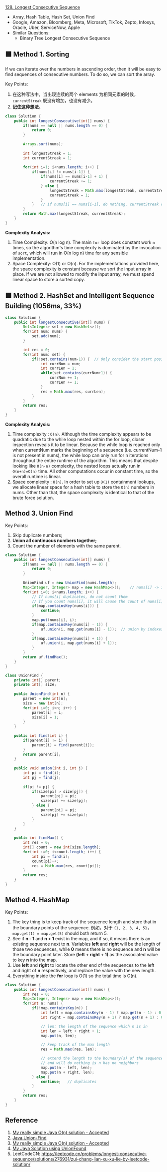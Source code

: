 [128. Longest Consecutive Sequence](https://leetcode.com/problems/longest-consecutive-sequence/)

* Array, Hash Table, Hash Set, Union Find
* Google, Amazon, Bloomberg, Meta, Microsoft, TikTok, Zepto, Infosys, Oracle, Uber, ServiceNow, Apple
* Similar Questions:
    * Binary Tree Longest Consecutive Sequence
    
    
## 🟩 Method 1. Sorting
If we can iterate over the numbers in ascending order, then it will be easy to find sequences of consecutive numbers. To do so, we can sort the array.

Key Points:
1. 在这种写法中，当出现连续的两个 elements 为相同元素的时候，`currentStreak` 既没有增加，也没有减少。
2. **记住这种想法**。
```java
class Solution {
    public int longestConsecutive(int[] nums) {
        if(nums == null || nums.length == 0) {
            return 0;
        }
        
        Arrays.sort(nums);
        
        int longestStreak = 1;
        int currentStreak = 1;
        
        for(int i=1; i<nums.length; i++) {
            if(nums[i] != nums[i-1]) {
                if(nums[i] == nums[i-1] + 1) {
                    currentStreak += 1;
                } else {
                    longestStreak = Math.max(longestStreak, currentStreak);
                    currentStreak = 1;
                }
            }   // if nums[i] == nums[i-1], do nothing, currentStreak doesn't change.
        }
        return Math.max(longestStreak, currentStreak);
    }
}
```
**Complexity Analysis:**
1. Time Complexity: O(n log n). The main `for` loop does constant work `n` times, so the  algorithm's time complexity is  dominated by the invocation of `sort`, which will run in O(n log n) time for any sensible implementation.
2. Space Complexity: O(1) or O(n). For the implementations provided here, the space complexity is constant because we sort the input array in place. If we are not allowed to modify the input array, we must spend linear space to store a sorted copy.


## 🟩 Method 2. HashSet and Intelligent Sequence Building (1056ms, 33%)
```java
class Solution {
    public int longestConsecutive(int[] nums) {
        Set<Integer> set = new HashSet<>();
        for(int num: nums) {
            set.add(num);
        }

        int res = 0;
        for(int num: set) {
            if(!set.contains(num-1)) {  // Only consider the start position
                int currNum = num;
                int currLen = 1;
                while(set.contains(currNum+1)) {
                    currNum += 1;
                    currLen += 1;
                }
                res = Math.max(res, currLen);
            }
        }
        return res;
    }
}
```
**Complexity Analysis:**
1. Time complexity : `O(n)`. Although the time complexity appears to be quadratic due to the while loop nested within the for loop, closer inspection reveals it to be linear. Because the while loop is reached only when currentNum marks the beginning of a sequence (i.e. currentNum-1 is not present in nums), the while loop can only run for n iterations throughout the entire 
runtime of the algorithm. This means that despite looking like `O(n⋅n)` complexity, the nested loops actually run in `O(n+n)=O(n)` time. All other computations occur in constant time, so the overall runtime is linear.
2. Space complexity : `O(n)`. In order to set up `O(1)` containment lookups, we allocate linear space for a hash table to store the `O(n)` numbers in nums. Other than that, the space complexity is identical to that of the brute force solution.



## Method 3. Union Find
Key Points:
1. Skip duplicate numbers;
2. **Union all continuous numbers together;**
3. Count the number of elements with the same parent.
```java
class Solution {
    public int longestConsecutive(int[] nums) {
        if(nums == null || nums.length == 0) {
            return 0;
        }
        
        UnionFind uf = new UnionFind(nums.length);
        Map<Integer, Integer> map = new HashMap<>();    // nums[i] -> i
        for(int i=0; i<nums.length; i++) {
            // If nums[i] duplicates, do not count them
            // If you count nums[i], it will cause the count of nums[i]'s parent larger than it should be
            if(map.containsKey(nums[i])) {
                continue;
            }
            map.put(nums[i], i);
            if(map.containsKey(nums[i] - 1)) {
                uf.union(i, map.get(nums[i] - 1));  // union by indexes
            }
            if(map.containsKey(nums[i] + 1)) {
                uf.union(i, map.get(nums[i] + 1));
            }
        }
        return uf.findMax();
    }
}

class UnionFind {
    private int[] parent;
    private int[] size;
    
    public UnionFind(int n) {
        parent = new int[n];
        size = new int[n];
        for(int i=0; i<n; i++) {
            parent[i] = i;
            size[i] = 1;
        }
    }
    
    public int find(int i) {
        if(parent[i] != i) {
            parent[i] = find(parent[i]);
        }
        return parent[i];
    }
    
    public void union(int i, int j) {
        int pi = find(i);
        int pj = find(j);
        
        if(pi != pj) {
            if(size[pi] > size[pj]) {
                parent[pj] = pi;
                size[pi] += size[pj];
            } else {
                parent[pi] = pj;
                size[pj] += size[pi];
            }
        }
    }
    
    public int findMax() {
        int res = 0;
        int[] count = new int[size.length];
        for(int i=0; i<count.length; i++) {
            int pi = find(i);
            count[pi]++;
            res = Math.max(res, count[pi]);
        }
        return res;
    }
}
```



## Method 4. HashMap

Key Points:

1. The key thing is to keep track of the sequence length and store that in the boundary points of the sequence. 例如，对于 `{1, 2, 3, 4, 5}`， `map.get(1) = map.get(5)` should both return 5.
2. See if **n - 1** and **n + 1** exist in the map, and if so, it means there is an existing sequence next to **n**. Variables **left** and **right** will be the length of those two sequences, while **0** means there is no sequence and **n** will be the boundary point later. Store **(left + right + 1)** as the associated value to key **n** into the map.
3. Use **left** and **right** to locate the other end of the sequences to the left and right of **n** respectively, and replace the value with the new length.
4. Everything inside the **for** loop is O(1) so the total time is O(n). 

```java
class Solution {
    public int longestConsecutive(int[] nums) {
        int res = 0;
        Map<Integer, Integer> map = new HashMap<>();
        for(int n: nums) {
            if(!map.containsKey(n)) {
                int left = map.containsKey(n - 1) ? map.get(n - 1) : 0;
                int right = map.containsKey(n + 1) ? map.get(n + 1) : 0;

                // len: the length of the sequence which n is in
                int len = left + right + 1;
                map.put(n, len);

                // keep track of the max length
                res = Math.max(res, len);

                // extend the length to the boundary(s) of the sequence
                // and will do nothing is n has no neighbors
                map.put(n - left, len);
                map.put(n + right, len);
            } else {
                continue;   // duplicates
            }
        }
        return res;
    }
}
```


## Reference
1. [My really simple Java O(n) solution - Accepted](https://leetcode.com/problems/longest-consecutive-sequence/discuss/41055/My-really-simple-Java-O(n)-solution-Accepted)
2. [Java Union-Find](https://leetcode.com/problems/longest-consecutive-sequence/discuss/179317/Java-Union-Find)
3. [My really simple Java O(n) solution - Accepted](https://leetcode.com/problems/longest-consecutive-sequence/discuss/41055/My-really-simple-Java-O(n)-solution-Accepted)
4. [My Java Solution using UnionFound](https://leetcode.com/problems/longest-consecutive-sequence/discuss/41062/My-Java-Solution-using-UnionFound)
5. LeetCodeCN: https://leetcode.cn/problems/longest-consecutive-sequence/solutions/276931/zui-chang-lian-xu-xu-lie-by-leetcode-solution/
   
